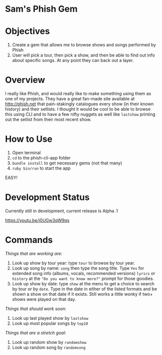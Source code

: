 # Sam's Phish Gem

# Objectives

1. Create a gem that allows me to browse shows and songs performed by Phish
2. User will pick a tour, then pick a show, and then be able to find out info about specific songs. At any point they can back out a layer.

# Overview

I really like Phish, and would really like to make something using them as one of my projects. They have a great fan-made site available at http://phish.net that pain-stakingly catalogues every show (in their known history) and their setlists. I thought it would be cool to be able to browse this using CLI and to have a few nifty nuggets as well like `lastshow` printing out the setlist from their most recent show.

# How to Use

1. Open terminal
2. `cd` to the phish-cli-app folder
3. `bundle install` to get necessary gems (not that many)
4. `ruby bin/run` to start the app

EASY!


# Development Status

Currently still in development, current release is Alpha .1

https://youtu.be/j0UGw3qW9qs

# Commands

*Things that are working are:*

1. Look up show by tour year: type `tour` to browse by tour year.
2. Look up song by name: `song` then type the song title. Type `Yes` for extended song info (albums, vocals, recommended versions) `lyrics` or `history` at the `"Do you want to know more?"` prompt for those goodies.
3. Look up show by date: type `show` at the menu to get a choice to search by tour or by `date`. Type in the date in either of the listed formats and be shown a show on that date if it exists. Still works a little wonky if two+ shows were played on that day.

*Things that should work soon*:

1. Look up last played show by `lastshow`
2. Look up most popular songs by `top10`

*Things that are a stretch goal*:

1. Look up random show by `randomshow`
2. Look up random song by `randomsong`
